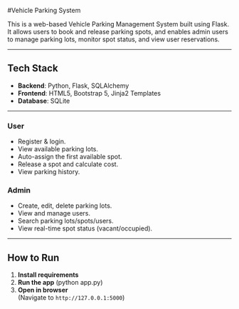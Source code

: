 #Vehicle Parking System 

This is a web-based Vehicle Parking Management System built using Flask. It allows users to book and release parking spots, and enables admin users to manage parking lots, monitor spot status, and view user reservations.

---
## Tech Stack

- **Backend**: Python, Flask, SQLAlchemy
- **Frontend**: HTML5, Bootstrap 5, Jinja2 Templates
- **Database**: SQLite

---

###  User
- Register & login.
- View available parking lots.
- Auto-assign the first available spot.
- Release a spot and calculate cost.
- View parking history.

###  Admin
- Create, edit, delete parking lots.
- View and manage users.
- Search parking lots/spots/users.
- View real-time spot status (vacant/occupied).

---

## How to Run
1. **Install requirements**
2. **Run the app**  (python app.py)
3. **Open in browser**  
(Navigate to `http://127.0.0.1:5000`)

